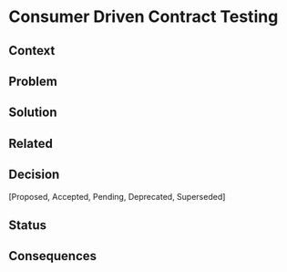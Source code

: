 # Consumer Driven Contract Testing

## Context

## Problem

## Solution

## Related

## Decision
[Proposed, Accepted, Pending, Deprecated, Superseded]

## Status

## Consequences
